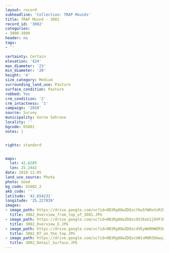```yaml
---
layout: record
subheadline: 'Collection: TRAP Mounds'
title: TRAP Mound - 3082
record_id: '3082'
categories:
- 3000-3999
header: no
tags:
- ''

certainty: Certain
elevation: '424'
max_diameter: '23'
min_diameter: '20'
height: '4'
size_category: Medium
surrounding_land_use: Pasture
surface_condition: Pasture
robbed: Yes
crm_condition: '2'
crm_intactness: '1'
campaign: '2010'
source: Survey
municipality: Gorno Sahrane
locality: ''
bgcode: DS001
notes: |


rights: standard


maps:
  lat: 42.6285
  lon: 25.2442
date: 2018-12-05
land_use_source: Photo
photo: Good
bg_code: GS002_2
akb_code: ''
latitude: '42.654231'
longitude: '25.227839'
images:
- image_path: https://drive.google.com/uc?id=0B3Rg88wZDQscYkw5YW0xVzR3Sm8
  title: 3082_Overview_from_top_of_3081.JPG
- image_path: https://drive.google.com/uc?id=0B3Rg88wZDQscOVJEeG1jOVF3UkU
  title: 3082_Overview_E.JPG
- image_path: https://drive.google.com/uc?id=0B3Rg88wZDQscdVEyWmRHWERSWnM
  title: 3082_RT_on_the_top.JPG
- image_path: https://drive.google.com/uc?id=0B3Rg88wZDQscUW1uM0R3bkwyZXc
  title: 3082_Detail_Surface.JPG
---
```

